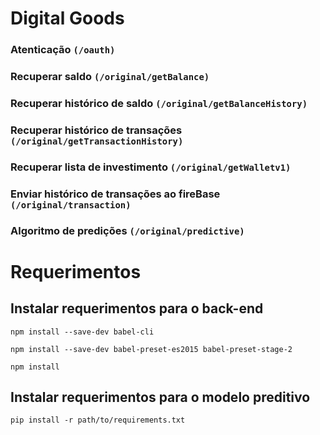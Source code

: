 # Digital Goods

### Atenticação `(/oauth)`

### Recuperar saldo `(/original/getBalance)`

### Recuperar histórico de saldo `(/original/getBalanceHistory)`

### Recuperar histórico de transações `(/original/getTransactionHistory)`

### Recuperar lista de investimento `(/original/getWalletv1)`

### Enviar histórico de transações ao fireBase `(/original/transaction)`

### Algoritmo de predições `(/original/predictive)`

# Requerimentos

## Instalar requerimentos para o back-end

`npm install --save-dev babel-cli`

`npm install --save-dev babel-preset-es2015 babel-preset-stage-2`

`npm install`

## Instalar requerimentos para o modelo preditivo

`pip install -r path/to/requirements.txt`